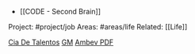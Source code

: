 - [[CODE - Second Brain]]

Project: #project/job
Areas: #areas/life
Related: [[Life]]

[Cia De Talentos](https://vagas.ciadetalentos.com.br/applicant/#/opportunities?rc=https:%2F%2Fwww.ciadetalentos.com.br&gct-site-key=ct-brasil)
[GM](https://generalmotors.wd5.myworkdayjobs.com/en-US/Careers_GM/login?redirect=%2Fen-US%2FCareers_GM%2FuserHome)
[Ambev PDF](https://public.pushstart.com.br/kolab/process/ambev-trainee2023/Ambev%20Trainee%202024%20-%20E-book.pdf)